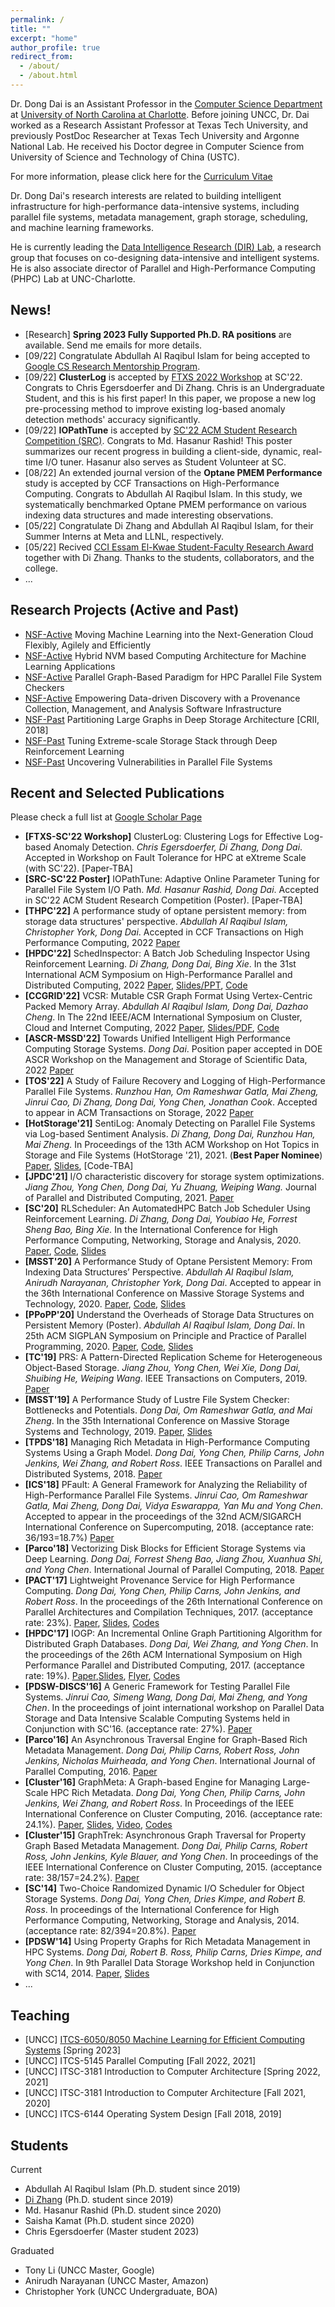 ```yaml
---
permalink: /
title: ""
excerpt: "home"
author_profile: true
redirect_from: 
  - /about/
  - /about.html
---
```


Dr. Dong Dai is an Assistant Professor in the [Computer Science Department](https://cci.charlotte.edu/computer-science/45/5) at [University of North Carolina at Charlotte](http://uncc.edu). Before joining UNCC, Dr. Dai worked as a Research Assistant Professor at Texas Tech University, and previously PostDoc Researcher at Texas Tech University and Argonne National Lab. He received his Doctor degree in Computer Science from University of Science and Technology of China (USTC). 

For more information, please click here for the [Curriculum Vitae](https://daidong.github.io/files/dai_cv.pdf)

Dr. Dong Dai's research interests are related to building intelligent infrastructure for high-performance data-intensive systems, including parallel file systems, metadata management, graph storage, scheduling, and machine learning frameworks.

He is currently leading the [Data Intelligence Research (DIR) Lab](http://daidong.github.io/lab), a research group that focuses on co-designing data-intensive and intelligent systems. He is also associate director of Parallel and High-Performance Computing (PHPC) Lab at UNC-Charlotte.

<h2 id="News">News!</h2>
 
- [Research] **Spring 2023 Fully Supported Ph.D. RA positions** are available. Send me emails for more details.
- [09/22] Congratulate Abdullah Al Raqibul Islam for being accepted to [Google CS Research Mentorship Program](https://research.google/outreach/csrmp/).
- [09/22] **ClusterLog** is accepted by [FTXS 2022 Workshop](https://sites.google.com/view/ftxs2022) at SC'22. Congrats to Chris Egersdoerfer and Di Zhang. Chris is an Undergraduate Student, and this is his first paper! In this paper, we propose a new log pre-processing method to improve existing log-based anomaly detection methods' accuracy significantly.
- [09/22] **IOPathTune** is accepted by [SC'22 ACM Student Research Competition (SRC)](https://sc22.supercomputing.org/program/posters/acm-student-research-competition/). Congrats to Md. Hasanur Rashid! This poster summarizes our recent progress in building a client-side, dynamic, real-time I/O tuner. Hasanur also serves as Student Volunteer at SC.
- [08/22] An extended journal version of the **Optane PMEM Performance** study is accepted by CCF Transactions on High-Performance Computing. Congrats to Abdullah Al Raqibul Islam. In this study, we systematically benchmarked Optane PMEM performance on various indexing data structures and made interesting observations.
- [05/22] Congratulate Di Zhang and Abdullah Al Raqibul Islam, for their Summer Interns at Meta and LLNL, respectively.
- [05/22] Recived [CCI Essam El-Kwae Student-Faculty Research Award](https://cci.charlotte.edu/news/2022-05-02/cci-facultystaff-awards-luncheon) together with Di Zhang. Thanks to the students, collaborators, and the college.
- ...


<h2 id="Research">Research Projects (Active and Past)</h2>

- [NSF-Active](https://www.nsf.gov/awardsearch/showAward?AWD_ID=2008265&HistoricalAwards=false) Moving Machine Learning into the Next-Generation Cloud Flexibly, Agilely and Efficiently
- [NSF-Active](https://www.nsf.gov/awardsearch/showAward?AWD_ID=1908843&HistoricalAwards=false) Hybrid NVM based Computing Architecture for Machine Learning Applications
- [NSF-Active](https://www.nsf.gov/awardsearch/showAward?AWD_ID=1910727&HistoricalAwards=false) Parallel Graph-Based Paradigm for HPC Parallel File System Checkers
- [NSF-Active](https://www.nsf.gov/awardsearch/showAward?AWD_ID=1835892&HistoricalAwards=false) Empowering Data-driven Discovery with a Provenance Collection, Management, and Analysis Software Infrastructure
- [NSF-Past](https://www.nsf.gov/awardsearch/showAward?AWD_ID=1852815&HistoricalAwards=false) Partitioning Large Graphs in Deep Storage Architecture [CRII, 2018]
- [NSF-Past](https://www.nsf.gov/awardsearch/showAward?AWD_ID=1817094&HistoricalAwards=false) Tuning Extreme-scale Storage Stack through Deep Reinforcement Learning
- [NSF-Past](https://www.nsf.gov/awardsearch/showAward?AWD_ID=1718336&HistoricalAwards=false) Uncovering Vulnerabilities in Parallel File Systems


<h2 id="Publications">Recent and Selected Publications</h2>

Please check a full list at [Google Scholar Page](https://scholar.google.com/citations?user=wGF_4JsAAAAJ&hl=en)

- **[FTXS-SC'22 Workshop]** ClusterLog: Clustering Logs for Effective Log-based Anomaly Detection. _Chris Egersdoerfer, Di Zhang, Dong Dai_. Accepted in Workshop on Fault Tolerance for HPC at eXtreme Scale (with SC'22). [Paper-TBA]
- **[SRC-SC'22 Poster]** IOPathTune: Adaptive Online Parameter Tuning for Parallel File System I/O Path. _Md. Hasanur Rashid, Dong Dai_. Accepted in SC'22 ACM Student Research Competition (Poster). [Paper-TBA]
- **[THPC'22]** A performance study of optane persistent memory: from storage data structures' perspective. _Abdullah Al Raqibul Islam, Christopher York, Dong Dai_. Accepted in CCF Transactions on High Performance Computing, 2022 [Paper](https://rdcu.be/cWgD4)
- **[HPDC'22]** SchedInspector: A Batch Job Scheduling Inspector Using Reinforcement Learning. *Di Zhang, Dong Dai, Bing Xie*. In the 31st International ACM Symposium on High-Performance Parallel and Distributed Computing, 2022 [Paper](https://webpages.charlotte.edu/ddai/papers/dong-hpdc-schedinspector-22.pdf), [Slides/PPT](https://webpages.charlotte.edu/ddai/papers/schedinspector-hpdc22-pub.pptx), [Code](https://github.com/DIR-LAB/SchedInspector)
- **[CCGRID'22]** VCSR: Mutable CSR Graph Format Using Vertex-Centric Packed Memory Array. *Abdullah Al Raqibul Islam, Dong Dai, Dazhao Cheng*. In The 22nd IEEE/ACM International Symposium on Cluster, Cloud and Internet Computing, 2022 [Paper](https://webpages.charlotte.edu/ddai/papers/dong-ccgrid-22.pdf), [Slides/PDF](https://webpages.charlotte.edu/ddai/papers/ccgrid22_vcsr_raqib.pdf), [Code](https://github.com/DIR-LAB/VCSR)
- **[ASCR-MSSD'22]** Towards Unified Intelligent High Performance Computing Storage Systems. _Dong Dai_. Position paper accepted in DOE ASCR Workshop on the Management and Storage of Scientific Data, 2022 [Paper](https://webpages.charlotte.edu/ddai/papers/ascr-mssd-2022.pdf)
- **[TOS'22]** A Study of Failure Recovery and Logging of High-Performance Parallel File Systems. _Runzhou Han, Om Rameshwar Gatla, Mai Zheng, Jinrui Cao, Di Zhang, Dong Dai, Yong Chen, Jonathan Cook_. Accepted to appear in ACM Transactions on Storage, 2022 [Paper](https://webpages.charlotte.edu/ddai/papers/tos-pfs-2022.pdf)
- **[HotStorage'21]** SentiLog: Anomaly Detecting on Parallel File Systems via Log-based Sentiment Analysis. _Di Zhang, Dong Dai, Runzhou Han, Mai Zheng._ In Proceedings of the 13th ACM Workshop on Hot Topics in Storage and File Systems (HotStorage '21), 2021. (**Best Paper Nominee**) [Paper](https://dl.acm.org/doi/10.1145/3465332.3470873), [Slides](https://webpages.charlotte.edu/ddai/papers/SentiLog_hotstorage_slides.pdf), [Code-TBA]
- **[JPDC'21]** I/O characteristic discovery for storage system optimizations. _Jiang Zhou, Yong Chen, Dong Dai, Yu Zhuang, Weiping Wang._ Journal of Parallel and Distributed Computing, 2021. [Paper](https://www.sciencedirect.com/science/article/pii/S0743731520303452?casa_token=jaqX3dUehksAAAAA:7LwzRV3e1flJsAfAFp6SwGH24rF5AnKW1Y34UoHDCjdiV073CuePipWio1hNP9RYWofiDWxhOtU)
- **[SC'20]** RLScheduler: An AutomatedHPC Batch Job Scheduler Using Reinforcement Learning. _Di Zhang, Dong Dai, Youbiao He, Forrest Sheng Bao, Bing Xie._ In the International Conference for High Performance Computing, Networking, Storage and Analysis, 2020. [Paper](https://webpages.charlotte.edu/ddai/papers/dong-sc-20.pdf), [Code](https://github.com/DIR-LAB/deep-batch-scheduler), [Slides](https://webpages.charlotte.edu/ddai/papers/RLScheduler_Di_slides.pdf)
- **[MSST'20]** A Performance Study of Optane Persistent Memory: From Indexing Data Structures’ Perspective. _Abdullah Al Raqibul Islam, Anirudh Narayanan, Christopher York, Dong Dai_. Accepted to appear in the 36th International Conference on Massive Storage Systems and Technology, 2020. [Paper](https://webpages.charlotte.edu/ddai/papers/MSST20_Pmem_CameraReady.pdf), [Code](https://github.com/DIR-LAB/ycsb-storedsbench), [Slides](https://webpages.charlotte.edu/ddai/#)
- **[PPoPP'20]** Understand the Overheads of Storage Data Structures on Persistent Memory (Poster). _Abdullah Al Raqibul Islam, Dong Dai_. In 25th ACM SIGPLAN Symposium on Principle and Practice of Parallel Programming, 2020. [Paper](https://webpages.charlotte.edu/ddai/papers/Understand_PMEM_Overheads.pdf), [Code](https://github.com/DIR-LAB/ycsb-storedsbench), [Slides](https://webpages.charlotte.edu/ddai/papers/ppopp-2020.pptx)
- **[TC'19]** PRS: A Pattern-Directed Replication Scheme for Heterogeneous Object-Based Storage. _Jiang Zhou, Yong Chen, Wei Xie, Dong Dai, Shuibing He, Weiping Wang_. IEEE Transactions on Computers, 2019. [Paper](https://webpages.charlotte.edu/ddai/papers/jay-tc-19.pdf)
- **[MSST'19]** A Performance Study of Lustre File System Checker: Bottlenecks and Potentials. _Dong Dai, Om Rameshwar Gatla, and Mai Zheng_. In the 35th International Conference on Massive Storage Systems and Technology, 2019. [Paper](https://webpages.charlotte.edu/ddai/papers/dong-msst-19.pdf), [Slides](https://webpages.charlotte.edu/ddai/papers/dong-msst-19-slides.pdf)
- **[TPDS'18]** Managing Rich Metadata in High-Performance Computing Systems Using a Graph Model. _Dong Dai, Yong Chen, Philip Carns, John Jenkins, Wei Zhang, and Robert Ross_. IEEE Transactions on Parallel and Distributed Systems, 2018. [Paper](https://webpages.charlotte.edu/ddai/papers/dong-tpds-19.pdf)
- **[ICS'18]** PFault: A General Framework for Analyzing the Reliability of High-Performance Parallel File Systems. _Jinrui Cao, Om Rameshwar Gatla, Mai Zheng, Dong Dai, Vidya Eswarappa, Yan Mu and Yong Chen_. Accepted to appear in the proceedings of the 32nd ACM/SIGARCH International Conference on Supercomputing, 2018. (acceptance rate: 36/193=18.7%) [Paper](https://webpages.charlotte.edu/ddai/papers/ics18.pdf)
- **[Parco'18]** Vectorizing Disk Blocks for Efficient Storage Systems via Deep Learning. _Dong Dai, Forrest Sheng Bao, Jiang Zhou, Xuanhua Shi, and Yong Chen_. International Journal of Parallel Computing, 2018. [Paper](https://webpages.charlotte.edu/ddai/papers/dong-parco-18.pdf)
- **[PACT'17]** Lightweight Provenance Service for High Performance Computing. _Dong Dai, Yong Chen, Philip Carns, John Jenkins, and Robert Ross_. In the proceedings of the 26th International Conference on Parallel Architectures and Compilation Techniques, 2017. (acceptance rate: 23%). [Paper](https://webpages.charlotte.edu/ddai/papers/dong-pact-lps-2017.pdf), [Slides](https://webpages.charlotte.edu/ddai/papers/dong-pact-lps-talk-2017.pdf), [Codes](https://webpages.charlotte.edu/ddai/#)
- **[HPDC'17]** IOGP: An Incremental Online Graph Partitioning Algorithm for Distributed Graph Databases. _Dong Dai, Wei Zhang, and Yong Chen_. In the proceedings of the 26th ACM International Symposium on High Performance Parallel and Distributed Computing, 2017. (acceptance rate: 19%). [Paper](https://webpages.charlotte.edu/ddai/papers/dong-hpdc-iogp-2017.pdf),[Slides](https://webpages.charlotte.edu/ddai/papers/hpdc-talk.pdf), [Flyer](https://webpages.charlotte.edu/ddai/papers/iogp-hpdc.pdf), [Codes](https://github.com/daidong/simplegdb-Java)
- **[PDSW-DISCS'16]** A Generic Framework for Testing Parallel File Systems. _Jinrui Cao, Simeng Wang, Dong Dai, Mai Zheng, and Yong Chen_. In the proceedings of joint international workshop on Parallel Data Storage and Data Intensive Scalable Computing Systems held in Conjunction with SC'16. (acceptance rate: 27%). [Paper](https://webpages.charlotte.edu/ddai/papers/dong-pdsw-2016.pdf)
- **[Parco'16]** An Asynchronous Traversal Engine for Graph-Based Rich Metadata Management. _Dong Dai, Philip Carns, Robert Ross, John Jenkins, Nicholas Muirheada, and Yong Chen_. International Journal of Parallel Computing, 2016. [Paper](https://webpages.charlotte.edu/ddai/papers/dong-Parco-16.pdf)
- **[Cluster'16]** GraphMeta: A Graph-based Engine for Managing Large-Scale HPC Rich Metadata. _Dong Dai, Yong Chen, Philip Carns, John Jenkins, Wei Zhang, and Robert Ross_. In Proceedings of the IEEE International Conference on Cluster Computing, 2016. (acceptance rate: 24.1%). [Paper](https://webpages.charlotte.edu/ddai/papers/dong-cluster-16.pdf), [Slides](https://webpages.charlotte.edu/ddai/papers/graphmeta.pdf), [Video](https://webpages.charlotte.edu/ddai/papers/talk-sound.mp4), [Codes](http://discl.cs.ttu.edu/gitlab/dongdai/graphfs)
- **[Cluster'15]** GraphTrek: Asynchronous Graph Traversal for Property Graph Based Metadata Management. _Dong Dai, Philip Carns, Robert Ross, John Jenkins, Kyle Blauer, and Yong Chen_. In proceedings of the IEEE International Conference on Cluster Computing, 2015. (acceptance rate: 38/157=24.2%). [Paper](https://webpages.charlotte.edu/ddai/papers/dong-cluster-15.pdf)
- **[SC'14]** Two-Choice Randomized Dynamic I/O Scheduler for Object Storage Systems. _Dong Dai, Yong Chen, Dries Kimpe, and Robert B. Ross_. In proceedings of the International Conference for High Performance Computing, Networking, Storage and Analysis, 2014. (acceptance rate: 82/394=20.8%). [Paper](http://discl.cs.ttu.edu/lib/exe/fetch.php?media=wiki:papers:pap479submitted.pdf)
- **[PDSW'14]** Using Property Graphs for Rich Metadata Management in HPC Systems. _Dong Dai, Robert B. Ross, Philip Carns, Dries Kimpe, and Yong Chen_. In 9th Parallel Data Storage Workshop held in Conjunction with SC14, 2014. [Paper](http://discl.cs.ttu.edu/lib/exe/fetch.php?media=wiki:papers:camera-ready-font-ok.pdf), [Slides](http://www.pdsw.org/pdsw14/slides/dai-pdsw14.pdf)
- ...

<h2 id="Teaching">Teaching</h2>

- [UNCC] [ITCS-6050/8050 Machine Learning for Efficient Computing Systems](http://daidong.github.io/teaching/2023-spring) [Spring 2023]
- [UNCC] ITCS-5145 Parallel Computing [Fall 2022, 2021]
- [UNCC] ITSC-3181 Introduction to Computer Architecture [Spring 2022, 2021]
- [UNCC] ITSC-3181 Introduction to Computer Architecture [Fall 2021, 2020]
- [UNCC] ITCS-6144 Operating System Design [Fall 2018, 2019]

<h2 id="Students">Students</h2>

Current
- Abdullah Al Raqibul Islam (Ph.D. student since 2019)
- [Di Zhang](https://zhangdistephen.github.io) (Ph.D. student since 2019)
- Md. Hasanur Rashid (Ph.D. student since 2020)
- Saisha Kamat (Ph.D. student since 2020)
- Chris Egersdoerfer (Master student 2023)

Graduated
- Tony Li (UNCC Master, Google)
- Anirudh Narayanan (UNCC Master, Amazon)
- Christopher York (UNCC Undergraduate, BOA)
